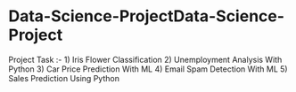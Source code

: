 # Data-Science-ProjectData-Science-Project
Project Task :- 1) Iris Flower Classification 2) Unemployment Analysis With Python 3) Car Price Prediction With ML 4) Email Spam Detection With ML 5) Sales Prediction Using Python
